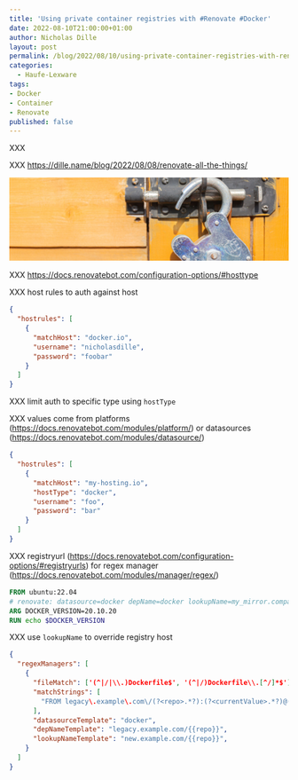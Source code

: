 ```yaml
---
title: 'Using private container registries with #Renovate #Docker'
date: 2022-08-10T21:00:00+01:00
author: Nicholas Dille
layout: post
permalink: /blog/2022/08/10/using-private-container-registries-with-renovate/
categories:
  - Haufe-Lexware
tags:
- Docker
- Container
- Renovate
published: false
---
```

XXX

XXX https://dille.name/blog/2022/08/08/renovate-all-the-things/

<img src="/media/2022/08/imattsmart-Vp3oWLsPOss-unsplash.jpg" style="object-fit: cover; object-position: center 30%; width: 100%; height: 150px;" />

<!--more-->

XXX https://docs.renovatebot.com/configuration-options/#hosttype

XXX host rules to auth against host

```json
{
  "hostrules": [
    {
      "matchHost": "docker.io",
      "username": "nicholasdille",
      "password": "foobar"
    }
  ]
}
```

XXX limit auth to specific type using `hostType`

XXX values come from platforms (https://docs.renovatebot.com/modules/platform/) or datasources (https://docs.renovatebot.com/modules/datasource/)

```json
{
  "hostrules": [
    {
      "matchHost": "my-hosting.io",
      "hostType": "docker",
      "username": "foo",
      "password": "bar"
    }
  ]
}
```

XXX registryurl (https://docs.renovatebot.com/configuration-options/#registryurls) for regex manager (https://docs.renovatebot.com/modules/manager/regex/)

```Dockerfile
FROM ubuntu:22.04
# renovate: datasource=docker depName=docker lookupName=my_mirror.company.com/library/docker
ARG DOCKER_VERSION=20.10.20
RUN echo $DOCKER_VERSION
```

XXX use `lookupName` to override registry host

```json
{
  "regexManagers": [
    {
      "fileMatch": ['(^|/|\\.)Dockerfile$', '(^|/)Dockerfile\\.[^/]*$'],
      "matchStrings": [
        "FROM legacy\.example\.com\/(?<repo>.*?):(?<currentValue>.*?)@(?<currentDigest>.*)\n"
      ],
      "datasourceTemplate": "docker",
      "depNameTemplate": "legacy.example.com/{{repo}}",
      "lookupNameTemplate": "new.example.com/{{repo}}",
    }
  ]
}
```
